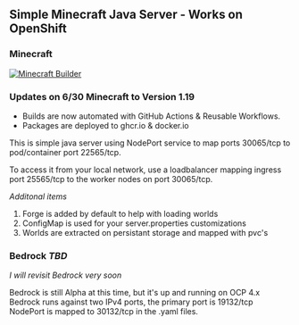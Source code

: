 ## Simple Minecraft Java Server - Works on OpenShift

### Minecraft
[![Minecraft Builder](https://github.com/ocpdude/minecraft/actions/workflows/minecraft-builder.yaml/badge.svg)](https://github.com/ocpdude/minecraft/actions/workflows/minecraft-builder.yaml)

### Updates on 6/30 Minecraft to Version 1.19
* Builds are now automated with GitHub Actions & Reusable Workflows.
* Packages are deployed to ghcr.io & docker.io

This is simple java server using NodePort service to map ports 30065/tcp to pod/container port 22565/tcp. 

To access it from your local network, use a loadbalancer mapping ingress port 25565/tcp to the worker nodes on port 30065/tcp.

_Additonal items_
1. Forge is added by default to help with loading worlds
2. ConfigMap is used for your server.properties customizations
3. Worlds are extracted on persistant storage and mapped with pvc's

### Bedrock _TBD_
_I will revisit Bedrock very soon_

Bedrock is still Alpha at this time, but it's up and running on OCP 4.x \
Bedrock runs against two IPv4 ports, the primary port is 19132/tcp \
NodePort is mapped to 30132/tcp in the .yaml files.

